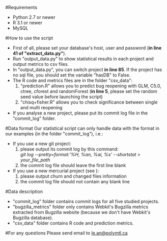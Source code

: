 #Requirements
- Python 2.7 or newer
- R 3.1 or newer
- MySQL

#How to use the script
- First of all, please set your database's host, user and password (**in line 41 of "extract_data.py"**).
- Run "output_data.py" to show statistical results in each project and output metrics to csv files.
- In "output_data.py", you can switch project **in line 85**. If the project has no sql file, you should set the variable "hasDB" to False.
- The R code and metrics files are in the folder "csv_data":    
   1. "prediction.R" allows you to predict bug reopening with GLM, C5.0, ctree, cforest and randomForest (**in line 5**, please set the random seed value before launching the script)   
   2. "chisq+fisher.R" allows you to check significance between single and multi reopening
- If you analyse a new project, please put its commit log file in the "commit_log" folder.
   
#Data format
Our statistical script can only handle data with the format in our examples (in the folder "commit_log"), i.e.:
- If you use a new git project:     
   1. please output its commit log by this command:  
      *git log --pretty=format:'%H, %an, %ai, %s' --shortstat > your_file_path*   
   2. the commit log file should leave the first line blank
- If you use a new mercurial project (see ):   
   1. please output churn and changed files information    
   2. the commit log file should not contain any blank line

#Data description
- "commit_log" folder contains commit logs for all five studied projects.
- "bugzilla_metrics" folder only contains Webkit's Bugzilla metrics extracted from Bugzilla website (because we don't have Webkit's Bugzilla database).
- "csv_data" folder contains R code and prediction metrics.

#For any questions
Please send email to le.an@polymtl.ca